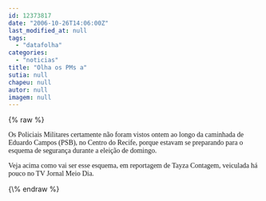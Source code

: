 ```yaml
---
id: 12373817
date: "2006-10-26T14:06:00Z"
last_modified_at: null
tags:
  - "datafolha"
categories:
  - "noticias"
title: "Olha os PMs a"
sutia: null
chapeu: null
autor: null
imagem: null
---
```

{\% raw %}
<p><P><FONT face=Verdana>Os Policiais Militares certamente não foram vistos ontem ao longo da caminhada de Eduardo Campos (PSB), no Centro do Recife, porque estavam se preparando para o esquema de segurança durante a eleição de domingo.</FONT></P></p>
<p><P><FONT face=Verdana>Veja acima como vai ser esse esquema, em reportagem de Tayza Contagem, veiculada há pouco no TV Jornal Meio Dia.</FONT></P> </p>
{\% endraw %}